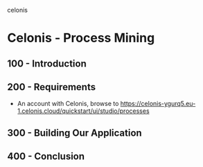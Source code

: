 celonis
# Celonis - Process Mining


## 100 - Introduction

## 200 - Requirements

- An account with Celonis, browse to https://celonis-ygurq5.eu-1.celonis.cloud/quickstart/ui/studio/processes

## 300 - Building Our Application

## 400 - Conclusion
